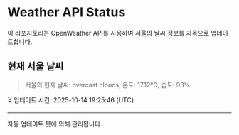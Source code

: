 
# Weather API Status

이 리포지토리는 OpenWeather API를 사용하여 서울의 날씨 정보를 자동으로 업데이트합니다.

## 현재 서울 날씨
> 서울의 현재 날씨: overcast clouds, 온도: 17.12°C, 습도: 93%

⏳ 업데이트 시간: 2025-10-14 19:25:46 (UTC)

---
자동 업데이트 봇에 의해 관리됩니다.

